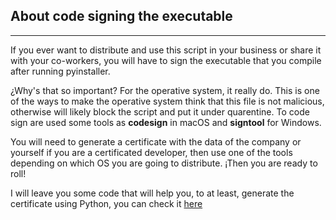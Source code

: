## About code signing the executable

---

If you ever want to distribute and use this script in your business or share it with your co-workers, you will have to sign the executable that you compile after running pyinstaller.

¿Why's that so important? For the operative system, it really do. This is one of the ways to make the operative system think that this file is not malicious, otherwise will likely block the script and put it under quarentine. To code sign are used some tools as **codesign** in macOS and **signtool** for Windows.

You will need to generate a certificate with the data of the company or yourself if you are a certificated developer, then use one of the tools depending on which OS you are going to distribute. ¡Then you are ready to roll!

I will leave you some code that will help you, to at least, generate the certificate using Python, you can check it [here](/doc/code_sign/CreateCert.py)